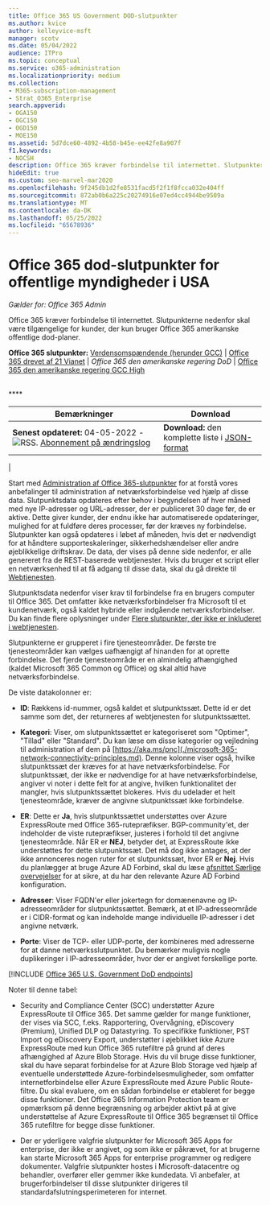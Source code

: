 ```yaml
---
title: Office 365 US Government DOD-slutpunkter
ms.author: kvice
author: kelleyvice-msft
manager: scotv
ms.date: 05/04/2022
audience: ITPro
ms.topic: conceptual
ms.service: o365-administration
ms.localizationpriority: medium
ms.collection:
- M365-subscription-management
- Strat_O365_Enterprise
search.appverid:
- OGA150
- OGC150
- OGD150
- MOE150
ms.assetid: 5d7dce60-4892-4b58-b45e-ee42fe8a907f
f1.keywords:
- NOCSH
description: Office 365 kræver forbindelse til internettet. Slutpunkterne nedenfor skal være tilgængelige for kunder, der kun bruger Office 365 amerikanske offentlige dod-planer.
hideEdit: true
ms.custom: seo-marvel-mar2020
ms.openlocfilehash: 9f245db1d2fe8531facd5f2f1f8fcca032e404ff
ms.sourcegitcommit: 872ab0b6a225c20274916e07ed4cc4944be9509a
ms.translationtype: MT
ms.contentlocale: da-DK
ms.lasthandoff: 05/25/2022
ms.locfileid: "65678936"
---
```

# <a name="office-365-us-government-dod-endpoints"></a>Office 365 dod-slutpunkter for offentlige myndigheder i USA

*Gælder for: Office 365 Admin*

Office 365 kræver forbindelse til internettet. Slutpunkterne nedenfor skal være tilgængelige for kunder, der kun bruger Office 365 amerikanske offentlige dod-planer.
  
**Office 365 slutpunkter:** [Verdensomspændende (herunder GCC)](urls-and-ip-address-ranges.md) \| [Office 365 drevet af 21 Vianet](urls-and-ip-address-ranges-21vianet.md) \| *Office 365 den amerikanske regering DoD* \| [Office 365 den amerikanske regering GCC High](microsoft-365-u-s-government-gcc-high-endpoints.md)

<br>
****

|Bemærkninger|Download|
|---|---|
|**Senest opdateret:** 04-05-2022 - ![RSS.](../media/5dc6bb29-25db-4f44-9580-77c735492c4b.png) [Abonnement på ændringslog](https://endpoints.office.com/version/USGOVDoD?allversions=true&format=rss&clientrequestid=b10c5ed1-bad1-445f-b386-b919946339a7)|**Download:** den komplette liste i [JSON-format](https://endpoints.office.com/endpoints/USGOVDoD?clientrequestid=b10c5ed1-bad1-445f-b386-b919946339a7)|
|

Start med [Administration af Office 365-slutpunkter](managing-office-365-endpoints.md) for at forstå vores anbefalinger til administration af netværksforbindelse ved hjælp af disse data. Slutpunktsdata opdateres efter behov i begyndelsen af hver måned med nye IP-adresser og URL-adresser, der er publiceret 30 dage før, de er aktive. Dette giver kunder, der endnu ikke har automatiserede opdateringer, mulighed for at fuldføre deres processer, før der kræves ny forbindelse. Slutpunkter kan også opdateres i løbet af måneden, hvis det er nødvendigt for at håndtere supporteskaleringer, sikkerhedshændelser eller andre øjeblikkelige driftskrav. De data, der vises på denne side nedenfor, er alle genereret fra de REST-baserede webtjenester. Hvis du bruger et script eller en netværksenhed til at få adgang til disse data, skal du gå direkte til [Webtjenesten](microsoft-365-ip-web-service.md).

Slutpunktsdata nedenfor viser krav til forbindelse fra en brugers computer til Office 365. Det omfatter ikke netværksforbindelser fra Microsoft til et kundenetværk, også kaldet hybride eller indgående netværksforbindelser. Du kan finde flere oplysninger under [Flere slutpunkter, der ikke er inkluderet i webtjenesten](additional-office365-ip-addresses-and-urls.md).

Slutpunkterne er grupperet i fire tjenesteområder. De første tre tjenesteområder kan vælges uafhængigt af hinanden for at oprette forbindelse. Det fjerde tjenesteområde er en almindelig afhængighed (kaldet Microsoft 365 Common og Office) og skal altid have netværksforbindelse.

De viste datakolonner er:

- **ID**: Rækkens id-nummer, også kaldet et slutpunktssæt. Dette id er det samme som det, der returneres af webtjenesten for slutpunktssættet.

- **Kategori**: Viser, om slutpunktssættet er kategoriseret som "Optimer", "Tillad" eller "Standard". Du kan læse om disse kategorier og vejledning til administration af dem på [https://aka.ms/pnc](./microsoft-365-network-connectivity-principles.md). Denne kolonne viser også, hvilke slutpunktssæt der kræves for at have netværksforbindelse. For slutpunktssæt, der ikke er nødvendige for at have netværksforbindelse, angiver vi noter i dette felt for at angive, hvilken funktionalitet der mangler, hvis slutpunktssættet blokeres. Hvis du udelader et helt tjenesteområde, kræver de angivne slutpunktssæt ikke forbindelse.

- **ER**: Dette er **Ja**, hvis slutpunktssættet understøttes over Azure ExpressRoute med Office 365-rutepræfikser. BGP-community'et, der indeholder de viste rutepræfikser, justeres i forhold til det angivne tjenesteområde. Når ER er **NEJ**, betyder det, at ExpressRoute ikke understøttes for dette slutpunktssæt. Det må dog ikke antages, at der ikke annonceres nogen ruter for et slutpunktssæt, hvor ER er **Nej**. Hvis du planlægger at bruge Azure AD Forbind, skal du læse [afsnittet Særlige overvejelser](/azure/active-directory/hybrid/reference-connect-instances#microsoft-azure-government) for at sikre, at du har den relevante Azure AD Forbind konfiguration.

- **Adresser**: Viser FQDN'er eller jokertegn for domænenavne og IP-adresseområder for slutpunktssættet. Bemærk, at et IP-adresseområde er i CIDR-format og kan indeholde mange individuelle IP-adresser i det angivne netværk.

- **Porte**: Viser de TCP- eller UDP-porte, der kombineres med adresserne for at danne netværksslutpunktet. Du bemærker muligvis nogle duplikeringer i IP-adresseområder, hvor der er angivet forskellige porte.

[!INCLUDE [Office 365 U.S. Government DoD endpoints](../includes/office-365-u.s.-government-dod-endpoints.md)]
  
Noter til denne tabel:

- Security and Compliance Center (SCC) understøtter Azure ExpressRoute til Office 365. Det samme gælder for mange funktioner, der vises via SCC, f.eks. Rapportering, Overvågning, eDiscovery (Premium), Unified DLP og Datastyring. To specifikke funktioner, PST Import og eDiscovery Export, understøtter i øjeblikket ikke Azure ExpressRoute med kun Office 365 rutefiltre på grund af deres afhængighed af Azure Blob Storage. Hvis du vil bruge disse funktioner, skal du have separat forbindelse for at Azure Blob Storage ved hjælp af eventuelle understøttede Azure-forbindelsesmuligheder, som omfatter internetforbindelse eller Azure ExpressRoute med Azure Public Route-filtre. Du skal evaluere, om en sådan forbindelse er etableret for begge disse funktioner. Det Office 365 Information Protection team er opmærksom på denne begrænsning og arbejder aktivt på at give understøttelse af Azure ExpressRoute til Office 365 begrænset til Office 365 rutefiltre for begge disse funktioner.

- Der er yderligere valgfrie slutpunkter for Microsoft 365 Apps for enterprise, der ikke er angivet, og som ikke er påkrævet, for at brugerne kan starte Microsoft 365 Apps for enterprise programmer og redigere dokumenter. Valgfrie slutpunkter hostes i Microsoft-datacentre og behandler, overfører eller gemmer ikke kundedata. Vi anbefaler, at brugerforbindelser til disse slutpunkter dirigeres til standardafslutningsperimeteren for internet.
